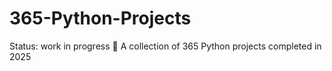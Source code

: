 # 365-Python-Projects
Status: work in progress 🚧
A collection of 365 Python projects completed in 2025
